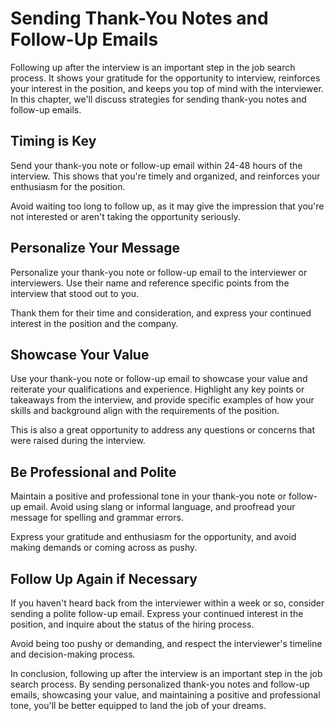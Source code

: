 Sending Thank-You Notes and Follow-Up Emails
=========================================================================================

Following up after the interview is an important step in the job search process. It shows your gratitude for the opportunity to interview, reinforces your interest in the position, and keeps you top of mind with the interviewer. In this chapter, we'll discuss strategies for sending thank-you notes and follow-up emails.

Timing is Key
-------------

Send your thank-you note or follow-up email within 24-48 hours of the interview. This shows that you're timely and organized, and reinforces your enthusiasm for the position.

Avoid waiting too long to follow up, as it may give the impression that you're not interested or aren't taking the opportunity seriously.

Personalize Your Message
------------------------

Personalize your thank-you note or follow-up email to the interviewer or interviewers. Use their name and reference specific points from the interview that stood out to you.

Thank them for their time and consideration, and express your continued interest in the position and the company.

Showcase Your Value
-------------------

Use your thank-you note or follow-up email to showcase your value and reiterate your qualifications and experience. Highlight any key points or takeaways from the interview, and provide specific examples of how your skills and background align with the requirements of the position.

This is also a great opportunity to address any questions or concerns that were raised during the interview.

Be Professional and Polite
--------------------------

Maintain a positive and professional tone in your thank-you note or follow-up email. Avoid using slang or informal language, and proofread your message for spelling and grammar errors.

Express your gratitude and enthusiasm for the opportunity, and avoid making demands or coming across as pushy.

Follow Up Again if Necessary
----------------------------

If you haven't heard back from the interviewer within a week or so, consider sending a polite follow-up email. Express your continued interest in the position, and inquire about the status of the hiring process.

Avoid being too pushy or demanding, and respect the interviewer's timeline and decision-making process.

In conclusion, following up after the interview is an important step in the job search process. By sending personalized thank-you notes and follow-up emails, showcasing your value, and maintaining a positive and professional tone, you'll be better equipped to land the job of your dreams.
